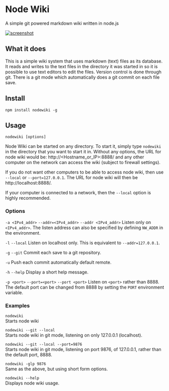# Node Wiki

A simple git powered markdown wiki written in node.js

[![screenshot](https://raw.github.com/benhutchins/nodewiki/master/static/screenshot.jpg)](http://github.com/benhutchins/nodewiki)
## What it does

This is a simple wiki system that uses markdown (text) files as its
database. It reads and writes to the text files in the directory it was
started in so it is possible to use text editors to edit the files.
Version control is done through git. There is a git mode which
automatically does a git commit on each file save.


## Install

    npm install nodewiki -g


## Usage

    nodewiki [options]

Node Wiki can be started on any directory. To start it, simply type
`nodewiki` in the directory that you want to start it in. Without any
options, the URL for node wiki would be: http://<Hostname_or_IP>:8888/
and any other computer on the network can access the wiki (subject to
firewall settings).

If you do not want other computers to be able to access node wiki, then
use `--local` or `--port=127.0.0.1`. The URL for node wiki will then be
http://localhost:8888/.

If your computer is connected to a network, then the `--local` option is
highly recommended.


### Options
`-a <IPv4_addr>`
`--addr=<IPv4_addr>`
`--addr <IPv4_addr>`
Listen only on `<IPv4_addr>`. The listen address can also be specified by defining `NW_ADDR` in the environment.

`-l`
`--local`
Listen on localhost only. This is equivalent to `--addr=127.0.0.1`.

`-g`
`--git`
Commit each save to a git repository.

`-u`
Push each commit automatically default remote.

`-h`
`--help`
Display a short help message.

`-p <port>`
`--port=<port>`
`--port <port>`
Listen on `<port>` rather than 8888. The default port can be changed
from 8888 by setting the `PORT` environment variable.

### Examples

`nodewiki`  
Starts node wiki

`nodewiki --git --local`  
Starts node wiki in git mode, listening on only 127.0.0.1 (localhost).

`nodewiki --git --local --port=9876`  
Starts node wiki in git mode, listening on port 9876, of 127.0.0.1,
rather than the default port, 8888.

`nodewiki -glp 9876`  
Same as the above, but using short form options.

`nodewiki --help`  
Displays node wiki usage.
